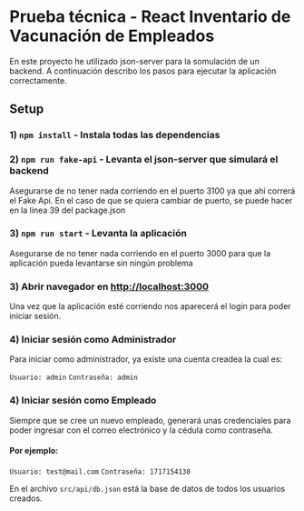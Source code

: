 # Prueba técnica - React Inventario de Vacunación de Empleados

En este proyecto he utilizado json-server para la somulación de un backend. A continuación describo los pasos para ejecutar la aplicación correctamente.

## Setup

### 1) `npm install` - Instala todas las dependencias

### 2) `npm run fake-api` - Levanta el json-server que simulará el backend
Asegurarse de no tener nada corriendo en el puerto 3100 ya que ahí correrá el Fake Api.
En el caso de que se quiera cambiar de puerto, se puede hacer en la línea 39 del package.json

### 3) `npm run start` - Levanta la aplicación
Asegurarse de no tener nada corriendo en el puerto 3000 para que la aplicación pueda levantarse sin ningún problema

### 3) Abrir navegador en [http://localhost:3000](http://localhost:3000)
Una vez que la aplicación esté corriendo nos aparecerá el login para poder iniciar sesión.

### 4) Iniciar sesión como Administrador
Para iniciar como administrador, ya existe una cuenta creadea la cual es:

`Usuario: admin`
`Contraseña: admin`

### 4) Iniciar sesión como Empleado
Siempre que se cree un nuevo empleado, generará unas credenciales para poder ingresar con el correo 
electrónico y la cédula como contraseña.

#### Por ejemplo:

`Usuario: test@mail.com`
`Contraseña: 1717154130`

En el archivo `src/api/db.json` está la base de datos de todos los usuarios creados.